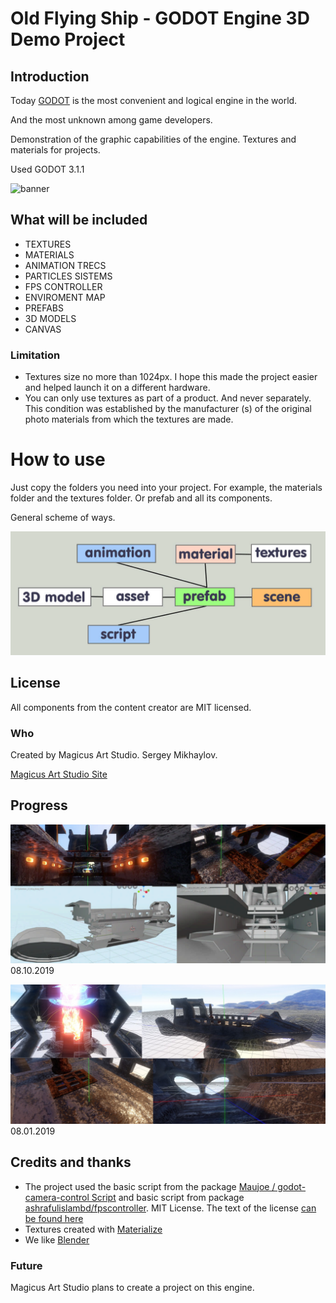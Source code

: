 # Old Flying Ship - GODOT Engine 3D Demo Project #

## Introduction ##
Today [GODOT](https://godotengine.org/) is the most convenient and logical engine in the world.

And the most unknown among game developers.

Demonstration of the graphic capabilities of the engine. Textures and materials for projects.

Used GODOT 3.1.1

![banner
](Images/FaceGEDP_001.jpg)
## What will be included ##
+ TEXTURES
+ MATERIALS
+ ANIMATION TRECS
+ PARTICLES SISTEMS
+ FPS CONTROLLER
+ ENVIROMENT MAP
+ PREFABS
+ 3D MODELS
+ CANVAS
### Limitation ###
+ Textures size no more than 1024px. I hope this made the project easier and helped launch it on a different hardware.
+ You can only use textures as part of a product. And never separately. This condition was established by the manufacturer (s) of the original photo materials from which the textures are made.
# How to use #
Just copy the folders you need into your project. For example, the materials folder and the textures folder. Or prefab and all its components.

General scheme of ways.

![](Images/ways.jpg)
## License ##
All components from the content creator are MIT licensed.
### Who ###

Created by Magicus Art Studio. Sergey Mikhaylov.

 [Magicus Art Studio Site](https://magicus-art.com/)
## Progress ##

![](Images/Prro_go_001.jpg)
08.10.2019

![](Images/Prro_go_000.jpg)
08.01.2019
## Credits and thanks ##
+ The project used the basic script from the package
 [Maujoe / godot-camera-control Script](https://github.com/Maujoe/godot-camera-control) and basic script from package
  [ashrafulislambd/fpscontroller](https://github.com/ashrafulislambd/fpscontroller).
MIT License. The text of the license  [can be found here](https://github.com/godotengine/godot/blob/master/LICENSE.txt)
+ Textures created with [Materialize](https://github.com/BoundingBoxSoftware/Materialize)
+ We like [Blender](https://www.blender.org/)
### Future ###
Magicus Art Studio plans to create a project on this engine.
